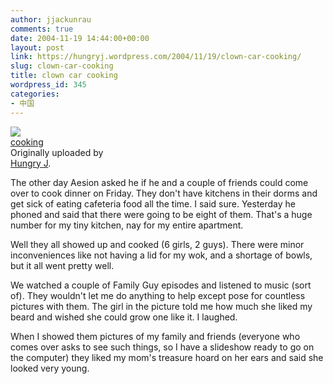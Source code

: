 ```yaml
---
author: jjackunrau
comments: true
date: 2004-11-19 14:44:00+00:00
layout: post
link: https://hungryj.wordpress.com/2004/11/19/clown-car-cooking/
slug: clown-car-cooking
title: clown car cooking
wordpress_id: 345
categories:
- 中国
---
```


[![](http://www.flickr.com/photos/1572892_d04f74502c_m.jpg)](http://www.flickr.com/photos/hungry_j/1572892/)   
 [cooking](http://www.flickr.com/photos/hungry_j/1572892/)    
 Originally uploaded by   
[Hungry J](http://www.flickr.com/people/hungry_j/). 

The other day Aesion asked he if he and a couple of friends could come over to cook dinner on Friday.  They don't have kitchens in their dorms and get sick of eating cafeteria food all the time.  I said sure.  Yesterday he phoned and said that there were going to be eight of them.  That's a huge number for my tiny kitchen, nay for my entire apartment.  
  
Well they all showed up and cooked (6 girls, 2 guys).  There were minor inconveniences like not having a lid for my wok, and a shortage of bowls, but it all went pretty well.    
  
We watched a couple of Family Guy episodes and listened to music (sort of).  They wouldn't let me do anything to help except pose for countless pictures with them.  The girl in the picture told me how much she liked my beard and wished she could grow one like it.  I laughed.  
  
When I showed them pictures of my family and friends (everyone who comes over asks to see such things, so I have a slideshow ready to go on the computer) they liked my mom's treasure hoard on her ears and said she looked very young.  

